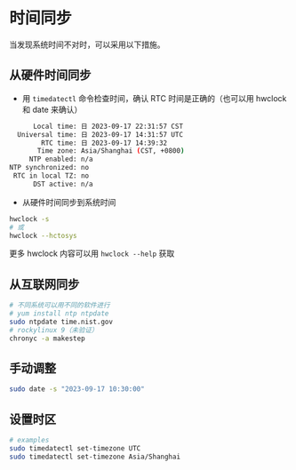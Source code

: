 # 时间同步

当发现系统时间不对时，可以采用以下措施。

## 从硬件时间同步

- 用 `timedatectl` 命令检查时间，确认 RTC 时间是正确的（也可以用 hwclock 和 date 来确认）

```bash
      Local time: 日 2023-09-17 22:31:57 CST
  Universal time: 日 2023-09-17 14:31:57 UTC
        RTC time: 日 2023-09-17 14:39:32
       Time zone: Asia/Shanghai (CST, +0800)
     NTP enabled: n/a
NTP synchronized: no
 RTC in local TZ: no
      DST active: n/a
```

- 从硬件时间同步到系统时间

```bash
hwclock -s
# 或
hwclock --hctosys
```

更多 hwclock 内容可以用 `hwclock --help` 获取


## 从互联网同步

```bash
# 不同系统可以用不同的软件进行
# yum install ntp ntpdate
sudo ntpdate time.nist.gov
# rockylinux 9（未验证）
chronyc -a makestep
```

## 手动调整

```bash
sudo date -s "2023-09-17 10:30:00"
```

## 设置时区

```bash
# examples
sudo timedatectl set-timezone UTC
sudo timedatectl set-timezone Asia/Shanghai
```

